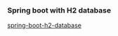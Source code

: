 
### Spring boot with H2 database
[spring-boot-h2-database](https://www.baeldung.com/spring-boot-h2-database)